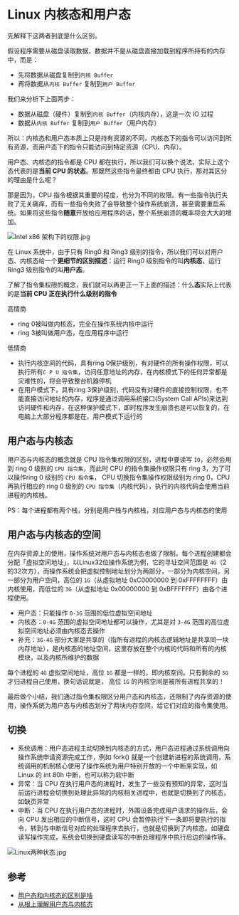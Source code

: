 # Linux 内核态和用户态
先解释下这两者到底是什么区别。

假设程序需要从磁盘读取数据，数据并不是从磁盘直接加载到程序所持有的内存中，而是：

- 先将数据从磁盘复制到`内核 Buffer`
- 再将数据从`内核 Buffer` 复制到`用户 Buffer`

我们来分析下上面两步：

- 数据从磁盘（硬件）复制到`内核 Buffer`（内核内存），这是一次 IO 过程
- 数据从`内核 Buffer` 复制到`用户 Buffer`（用户内存）

所以：内核态和用户态本质上只是持有资源的不同，内核态下的指令可以访问到所有资源，而用户态下的指令只能访问到特定资源（CPU、内存）。

用户态、内核态的指令都是 CPU 都在执行，所以我们可以换个说法，实际上这个态代表的是**当前 CPU 的状态**。那既然这些指令最终都由 CPU 执行，那对其区分的理由是什么呢？

那是因为，CPU 指令根据其重要的程度，也分为不同的权限。有一些指令执行失败了无关痛痒，而有一些指令失败了会导致整个操作系统崩溃，甚至需要重启系统。如果将这些指令**随意**开放给应用程序的话，整个系统崩溃的概率将会大大的增加。

![Intel x86 架构下的权限.jpg](http://121.5.131.212:8810/images/2022/03/24/606beaa3f047f88e6963349044f075d1.jpg)

在 Linux 系统中，由于只有 Ring0 和 Ring3 级别的指令，所以我们可以对用户态、内核态给一个**更细节的区别描述**：运行 Ring0 级别指令的叫**内核态**，运行 Ring3 级别指令的叫**用户态**。

了解了指令集权限的概念，我们就可以再更正一下上面的描述：什么**态**实际上代表的是**当前 CPU 正在执行什么级别的指令**

高情商

-   ring 0被叫做内核态，完全在操作系统内核中运行
-   ring 3被叫做用户态，在应用程序中运行

低情商

-   执行内核空间的代码，具有ring 0保护级别，有对硬件的所有操作权限，可以执行所有`C P U 指令集`，访问任意地址的内存，在内核模式下的任何异常都是灾难性的，将会导致整台机器停机
-   在用户模式下，具有ring 3保护级别，代码没有对硬件的直接控制权限，也不能直接访问地址的内存，程序是通过调用系统接口(System Call APIs)来达到访问硬件和内存，在这种保护模式下，即时程序发生崩溃也是可以恢复的，在电脑上大部分程序都是在，用户模式下运行的

## 用户态与内核态

用户态与内核态的概念就是 CPU 指令集权限的区别，进程中要读写 `IO`，必然会用到 ring 0 级别的 `CPU 指令集`，而此时 CPU 的指令集操作权限只有 ring 3，为了可以操作ring 0 级别的 `CPU 指令集`， CPU 切换指令集操作权限级别为 ring 0，CPU 再执行相应的 ring 0 级别的 `CPU 指令集`（内核代码），执行的内核代码会使用当前进程的内核栈。

PS：每个进程都有两个栈，分别是用户栈与内核栈，对应用户态与内核态的使用

## 用户态与内核态的空间

在内存资源上的使用，操作系统对用户态与内核态也做了限制，每个进程创建都会分配「虚拟空间地址」，以Linux32位操作系统为例，它的寻址空间范围是 `4G`（2的32次方），而操作系统会把虚拟控制地址划分为两部分，一部分为内核空间，另一部分为用户空间，高位的 `1G`（从虚拟地址 0xC0000000 到 0xFFFFFFFF）由内核使用，而低位的 `3G`（从虚拟地址 0x00000000 到 0xBFFFFFFF）由各个进程使用。
  
-   用户态：只能操作 `0-3G` 范围的低位虚拟空间地址
-   内核态：`0-4G` 范围的虚拟空间地址都可以操作，尤其是对 `3-4G` 范围的高位虚拟空间地址必须由内核态去操作
-   补充：`3G-4G` 部分大家是共享的（指所有进程的内核态逻辑地址是共享同一块内存地址），是内核态的地址空间，这里存放在整个内核的代码和所有的内核模块，以及内核所维护的数据

每个进程的 `4G` 虚拟空间地址，高位 `1G` 都是一样的，即内核空间。只有剩余的 `3G` 才归进程自己使用，换句话说就是， 高位 `1G` 的内核空间是被所有进程共享的！

最后做个小结，我们通过指令集权限区分用户态和内核态，还限制了内存资源的使用，操作系统为用户态与内核态划分了两块内存空间，给它们对应的指令集使用。

## 切换
-   系统调用：用户态进程主动切换到内核态的方式，用户态进程通过系统调用向操作系统申请资源完成工作，例如 fork() 就是一个创建新进程的系统调用，系统调用的机制核心使用了操作系统为用户特别开放的一个中断来实现，如 Linux 的 int 80h 中断，也可以称为软中断
-   异常：当 CPU 在执行用户态的进程时，发生了一些没有预知的异常，这时当前运行进程会切换到处理此异常的内核相关进程中，也就是切换到了内核态，如缺页异常
-   中断：当 CPU 在执行用户态的进程时，外围设备完成用户请求的操作后，会向 CPU 发出相应的中断信号，这时 CPU 会暂停执行下一条即将要执行的指令，转到与中断信号对应的处理程序去执行，也就是切换到了内核态。如硬盘读写操作完成，系统会切换到硬盘读写的中断处理程序中执行后边的操作等。

![Linux两种状态.jpg](http://121.5.131.212:8810/images/2022/03/24/a195c59066778b611992a5adee102e8a.jpg)


## 参考

- [用户态和内核态的区别是啥](https://zhuanlan.zhihu.com/p/447488276)
- [从根上理解用户态与内核态](https://zhuanlan.zhihu.com/p/388057431)
